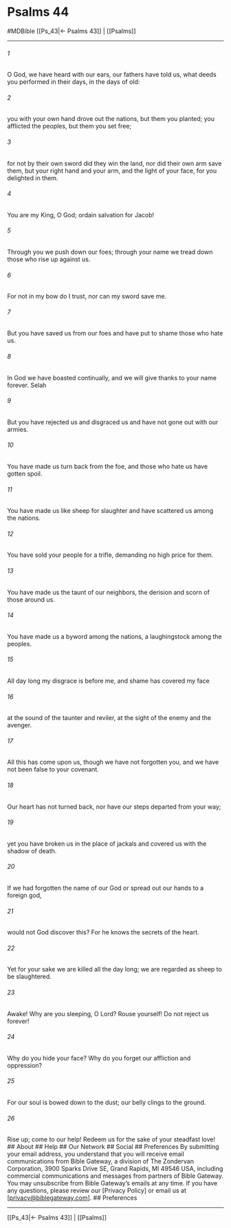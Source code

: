 # Psalms 44
#MDBible
[[Ps_43|← Psalms 43]] | [[Psalms]]

***






###### 1 


O God, we have heard with our ears, our fathers have told us, what deeds you performed in their days, in the days of old: 





###### 2 


you with your own hand drove out the nations, but them you planted; you afflicted the peoples, but them you set free; 





###### 3 


for not by their own sword did they win the land, nor did their own arm save them, but your right hand and your arm, and the light of your face, for you delighted in them. 





###### 4 


You are my King, O God; ordain salvation for Jacob! 





###### 5 


Through you we push down our foes; through your name we tread down those who rise up against us. 





###### 6 


For not in my bow do I trust, nor can my sword save me. 





###### 7 


But you have saved us from our foes and have put to shame those who hate us. 





###### 8 


In God we have boasted continually, and we will give thanks to your name forever. Selah 





###### 9 


But you have rejected us and disgraced us and have not gone out with our armies. 





###### 10 


You have made us turn back from the foe, and those who hate us have gotten spoil. 





###### 11 


You have made us like sheep for slaughter and have scattered us among the nations. 





###### 12 


You have sold your people for a trifle, demanding no high price for them. 





###### 13 


You have made us the taunt of our neighbors, the derision and scorn of those around us. 





###### 14 


You have made us a byword among the nations, a laughingstock among the peoples. 





###### 15 


All day long my disgrace is before me, and shame has covered my face 





###### 16 


at the sound of the taunter and reviler, at the sight of the enemy and the avenger. 





###### 17 


All this has come upon us, though we have not forgotten you, and we have not been false to your covenant. 





###### 18 


Our heart has not turned back, nor have our steps departed from your way; 





###### 19 


yet you have broken us in the place of jackals and covered us with the shadow of death. 





###### 20 


If we had forgotten the name of our God or spread out our hands to a foreign god, 





###### 21 


would not God discover this? For he knows the secrets of the heart. 





###### 22 


Yet for your sake we are killed all the day long; we are regarded as sheep to be slaughtered. 





###### 23 


Awake! Why are you sleeping, O Lord? Rouse yourself! Do not reject us forever! 





###### 24 


Why do you hide your face? Why do you forget our affliction and oppression? 





###### 25 


For our soul is bowed down to the dust; our belly clings to the ground. 





###### 26 


Rise up; come to our help! Redeem us for the sake of your steadfast love! ## About ## Help ## Our Network ## Social ## Preferences By submitting your email address, you understand that you will receive email communications from Bible Gateway, a division of The Zondervan Corporation, 3900 Sparks Drive SE, Grand Rapids, MI 49546 USA, including commercial communications and messages from partners of Bible Gateway. You may unsubscribe from Bible Gateway&rsquo;s emails at any time. If you have any questions, please review our [Privacy Policy] or email us at [privacy@biblegateway.com]. ## Preferences

***

[[Ps_43|← Psalms 43]] | [[Psalms]]
